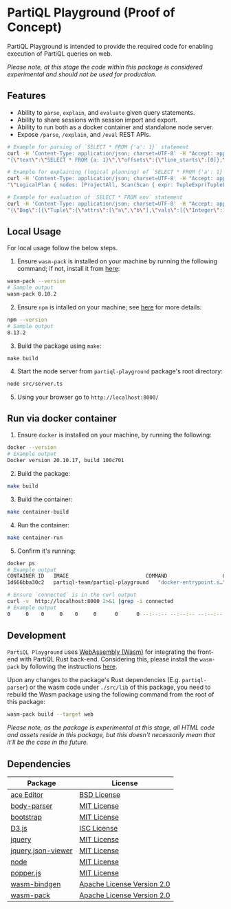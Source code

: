 # PartiQL Playground (Proof of Concept)

PartiQL Playground is intended to provide the required code for enabling execution of PartiQL queries on web.

_Please note, at this stage the code within this package is considered experimental and should not be used for production._

## Features
- Ability to `parse`, `explain`, and `evaluate` given query statements.
- Ability to share sessions with session import and export.
- Ability to run both as a docker container and standalone node server.
- Expose `/parse`, `/explain`, and `/eval` REST APIs.
```bash
# Example for parsing of `SELECT * FROM {'a': 1}` statement
curl -H 'Content-Type: application/json; charset=UTF-8' -H "Accept: application/json" --data '{"query": "SELECT * FROM {'a': 1}"}' -X POST http://localhost:8000/parse
"{\"text\":\"SELECT * FROM {a: 1}\",\"offsets\":{\"line_starts\":[0]},\"ast\":{\"Query\":{\"id\":9,\"node\":{\"set\":{\"id\":8,\"node\":{\"Select\":{\"id\":7,\"node\":{\"project\":{\"id\":1,\"node\":{\"kind\":\"ProjectStar\",\"setq\":\"All\"}},\"from\":{\"id\":6,\"node\":{\"source\":{\"FromLet\":{\"id\":5,\"node\":{\"expr\":{\"Struct\":{\"id\":4,\"node\":{\"fields\":[{\"first\":{\"VarRef\":{\"id\":2,\"node\":{\"name\":{\"value\":\"a\",\"case\":\"CaseInsensitive\"},\"qualifier\":\"Unqualified\"}}},\"second\":{\"Lit\":{\"id\":3,\"node\":{\"Int64Lit\":1}}}}]}}},\"kind\":\"Scan\",\"as_alias\":null,\"at_alias\":null,\"by_alias\":null}}}}},\"from_let\":null,\"where_clause\":null,\"group_by\":null,\"having\":null}}}},\"order_by\":null,\"limit\":null,\"offset\":null}}},\"locations\":{\"1\":{\"start\":0,\"end\":8},\"2\":{\"start\":15,\"end\":16},\"3\":{\"start\":18,\"end\":19},\"4\":{\"start\":14,\"end\":20},\"5\":{\"start\":14,\"end\":20},\"6\":{\"start\":9,\"end\":20},\"7\":{\"start\":0,\"end\":20},\"8\":{\"start\":0,\"end\":20},\"9\":{\"start\":0,\"end\":20}}}"%

# Example for explaining (logical planning) of `SELECT * FROM {'a': 1}` statement
curl -H 'Content-Type: application/json; charset=UTF-8' -H "Accept: application/json" --data '{"query": "SELECT * FROM {'a': 1}"}' -X POST http://localhost:8000/explain
"\"LogicalPlan { nodes: [ProjectAll, Scan(Scan { expr: TupleExpr(TupleExpr { attrs: [VarRef(CaseInsensitive(\\\"a\\\"))], values: [Lit(1)] }), as_key: \\\"_1\\\", at_key: None }), Sink], edges: [(OpId(2), OpId(1), 0), (OpId(1), OpId(3), 0)] }\""%

# Example for evaluation of `SELECT * FROM env` statement
curl -H 'Content-Type: application/json; charset=UTF-8' -H "Accept: application/json" --data '{"query": "SELECT * FROM env", "env": "{\"a\": 1, \"b\": 2}"}' -X POST http://localhost:8000/eval
"{\"Bag\":[{\"Tuple\":{\"attrs\":[\"a\",\"b\"],\"vals\":[{\"Integer\":1},{\"Integer\":2}]}}]}"%
```

## Local Usage
For local usage follow the below steps.

1. Ensure `wasm-pack` is installed on your machine by running the following command; if not, install it from [here](https://rustwasm.github.io/wasm-pack/installer/):
```bash
wasm-pack --version
# Sample output
wasm-pack 0.10.2
```
2. Ensure `npm` is intalled on your machine; see [here](https://docs.npmjs.com/downloading-and-installing-node-js-and-npm) for more details:
```bash
npm --version
# Sample output
8.13.2
```
3. Build the package using `make`:
```
make build
```
4. Start the node server from `partiql-playground` package's root directory:
```bash
node src/server.ts
```
5. Using your browser go to `http://localhost:8000/`

## Run via docker container

1. Ensure `docker` is installed on your machine, by running the following:
```bash
docker --version
# Example output
Docker version 20.10.17, build 100c701
```
2. Build the package:
```bash
make build
```
3. Build the container:
```bash
make container-build
```
4. Run the container:
```bash
make container-run
```
5. Confirm it's running:
```bash
docker ps
# Example output
CONTAINER ID   IMAGE                         COMMAND                  CREATED          STATUS          PORTS                              NAMES
1d666bba30c2   partiql-team/partiql-playground   "docker-entrypoint.s…"   4 minutes ago    Up 4 minutes    0.0.0.0:8000->8000/tcp, 8080/tcp   infallible_goldberg

# Ensure `connected` is in the curl output 
curl -v  http://localhost:8000 2>&1 |grep -i connected
# Example output
0     0    0     0    0     0      0      0 --:--:-- --:--:-- --:--:--     0* Connected to localhost (127.0.0.1) port 8000 (#0)
```

## Development
`PartiQL Playground` uses [WebAssembly (Wasm)](https://webassembly.org/) for integrating the front-end with PartiQL Rust back-end.
Considering this, please install the `wasm-pack` by following the instructions [here](https://github.com/rustwasm/wasm-pack#-prerequisities).

Upon any changes to the package's Rust dependencies (E.g. `partiql-parser`) or the wasm code under `./src/lib` of this package, you need to rebuild the Wasm package using the following command from the root of this package:
```bash
wasm-pack build --target web
```

_Please note, as the package is experimental at this stage, all HTML code and assets reside in this package, but this doesn't necessarily mean that it'll be the case in the future._

## Dependencies
| Package                                                                | License                                                                                         |
|------------------------------------------------------------------------|-------------------------------------------------------------------------------------------------|
| [ace Editor](https://ace.c9.io/)                                       | [BSD License](https://github.com/ajaxorg/ace/blob/master/LICENSE)                               |
| [body-parser](https://github.com/expressjs/body-parser)                | [MIT License](https://github.com/expressjs/body-parser/blob/master/LICENSE)                     |
| [bootstrap](https://getbootstrap.com/)                                 | [MIT License](https://github.com/twbs/bootstrap/blob/main/LICENSE)                              |
| [D3.js](https://d3js.org/)                                             | [ISC License](https://github.com/d3/d3/blob/main/LICENSE)                                       |
| [jquery](https://jquery.com)                                           | [MIT License](https://github.com/jquery/jquery/blob/main/LICENSE.txt)                           |
| [jquery.json-viewer](https://www.npmjs.com/package/jquery.json-viewer) | [MIT License](https://github.com/abodelot/jquery.json-viewer/blob/master/LICENSE)               |
| [node](https://nodejs.org/en/)                                         | [MIT License](https://github.com/nodejs/node/blob/main/LICENSE)                                 |
| [popper.js](https://github.com/floating-ui/floating-ui)                | [MIT License](https://github.com/floating-ui/floating-ui/blob/master/LICENSE)                   | 
| [wasm-bindgen](https://github.com/rustwasm/wasm-bindgen)               | [Apache License Version 2.0](https://github.com/rustwasm/wasm-bindgen/blob/main/LICENSE-APACHE) | 
| [wasm-pack](https://github.com/rustwasm/wasm-pack)                     | [Apache License Version 2.0](https://github.com/rustwasm/wasm-pack/blob/master/LICENSE-APACHE)  |